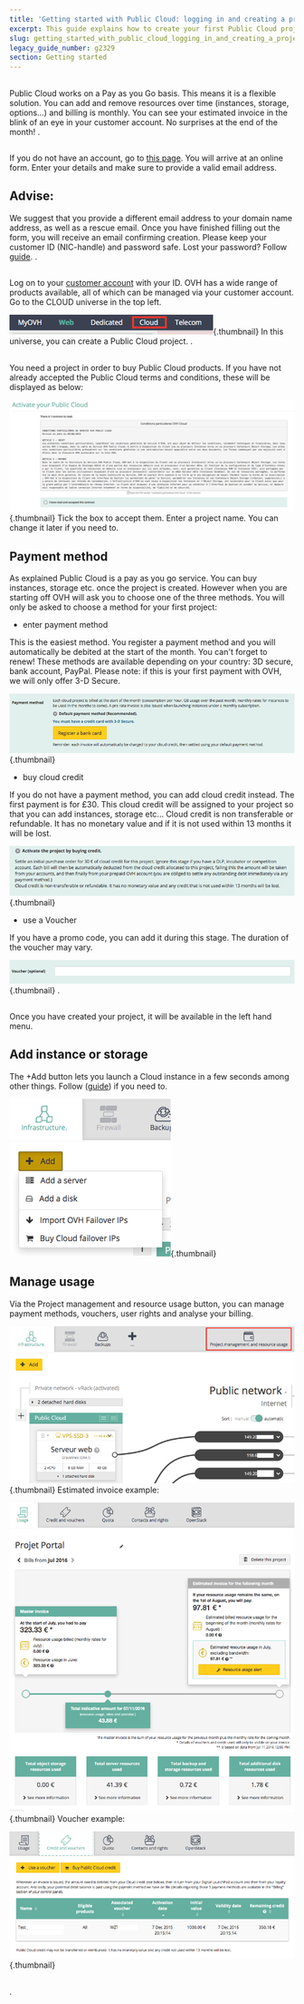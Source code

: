 ```yaml
---
title: 'Getting started with Public Cloud: logging in and creating a project'
excerpt: This guide explains how to create your first Public Cloud project
slug: getting_started_with_public_cloud_logging_in_and_creating_a_project
legacy_guide_number: g2329
section: Getting started
---
```



## 
Public Cloud works on a Pay as you Go basis. 
This means it is a flexible solution. 
You can add and remove resources over time (instances, storage, options...) and billing is monthly. 
You can see your estimated invoice in the blink of an eye in your customer account. No surprises at the end of the month!
.


## 
If you do not have an account, go to [this page](https://www.ovh.co.uk/support/new_nic.xml).
You will arrive at an online form. Enter your details and make sure to provide a valid email address.

## Advise:
We suggest that you provide a different email address to your domain name address, as well as a rescue email.
Once you have finished filling out the form, you will receive an email confirming creation. Please keep your customer ID (NIC-handle) and password safe.
Lost your password? Follow [guide]({legacy}2123).
.


## 
Log on to your [customer account](https://www.ovh.com/manager) with your ID.
OVH has a wide range of products available, all of which can be managed via your customer account. Go to the CLOUD universe in the top left.

![](images/img_4657.jpg){.thumbnail}
In this universe, you can create a Public Cloud project.
.


## 
You need a project in order to buy Public Cloud products.
If you have not already accepted the Public Cloud terms and conditions, these will be displayed as below:

![](images/img_4658.jpg){.thumbnail}
Tick the box to accept them.
Enter a project name. You can change it later if you need to.


## Payment method
As explained Public Cloud is a pay as you go service. You can buy instances, storage etc. once the  project is created.
However when you are starting off OVH will ask you to choose one of the three methods. You will only be asked to choose a method for your first project:


- enter payment method


This is the easiest method. You register a payment method and you will automatically be debited at the start of the month. You can't forget to renew!
These methods are available depending on your country:
3D secure, bank account, PayPal.
Please note: if this is your first payment with OVH, we will only offer 3-D Secure.

![](images/img_4659.jpg){.thumbnail}

- buy cloud credit


If you do not have a payment method, you can add cloud credit instead. The first payment is for £30.
This cloud credit will be assigned to your project so that you can add instances, storage etc...
Cloud credit is non transferable or refundable. It has no monetary value and if it is not used within 13 months it will be lost.

![](images/img_4660.jpg){.thumbnail}

- use a Voucher


If you have a promo code, you can add it during this stage. The duration of the voucher may vary.

![](images/img_4661.jpg){.thumbnail}
.


## 
Once you have created your project, it will be available in the left hand menu.


## Add instance or storage
The +Add button lets you launch a Cloud instance in a few seconds among other things.
Follow ([guide]({legacy}1775)) if you need to.

![](images/img_4665.jpg){.thumbnail}


## Manage usage
Via the Project management and resource usage button, you can manage payment methods, vouchers, user rights and analyse your billing.

![](images/img_4662.jpg){.thumbnail}
Estimated invoice example:

![](images/img_4663.jpg){.thumbnail}
Voucher example:

![](images/img_4664.jpg){.thumbnail}


## 
.

